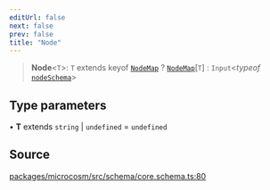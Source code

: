 ```yaml
---
editUrl: false
next: false
prev: false
title: "Node"
---
```


> **Node**\<`T`\>: `T` extends keyof [`NodeMap`](NodeMap.md) ? [`NodeMap`](NodeMap.md)\[`T`\] : `Input`\<*typeof* [`nodeSchema`](../variables/nodeSchema.md)\>

## Type parameters

• **T** extends `string` \| `undefined` = `undefined`

## Source

[packages/microcosm/src/schema/core.schema.ts:80](https://github.com/nodenogg-in/alpha-p2p/blob/43ae393b39608a021b44acaf5959924eff4aeb19/packages/microcosm/src/schema/core.schema.ts#L80)
